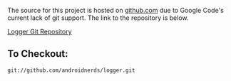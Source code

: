 The source for this project is hosted on [github.com](http://github.com) due to Google Code's current lack of git support. The link to the repository is below.

[Logger Git Repository](http://github.com/androidnerds/logger)

## To Checkout: ##

```
git://github.com/androidnerds/logger.git
```